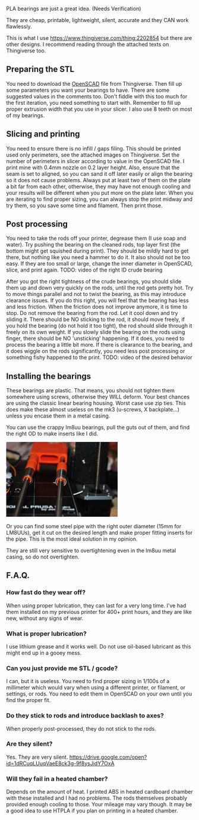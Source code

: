 PLA bearings are just a great idea. (Needs Verification)

They are cheap, printable, lightweight, silent, accurate and they CAN work flawlessly.

This is what I use <https://www.thingiverse.com/thing:2202854> but there are other designs. I recommend reading through the attached texts on Thingiverse too.

Preparing the STL
-----------------

You need to download the [OpenSCAD](http://www.openscad.org) file from Thingiverse. Then fill up some parameters you want your bearings to have. There are some suggested values in the comments too. Don't fiddle with this too much for the first iteration, you need something to start with. Remember to fill up proper extrusion width that you use in your slicer. I also use 8 teeth on most of my bearings.

Slicing and printing
--------------------

You need to ensure there is no infill / gaps filing. This should be printed used only perimeters, see the attached images on Thingiverse. Set the number of perimeters in slicer according to value in the OpenSCAD file. I print mine with 0.4mm nozzle on 0.2 layer height. Also, ensure that the seam is set to aligned, so you can sand it off later easily or align the bearing so it does not cause problems. Always put at least two of them on the plate a bit far from each other, otherwise, they may have not enough cooling and your results will be different when you put more on the plate later. When you are iterating to find proper sizing, you can always stop the print midway and try them, so you save some time and filament. Then print those.

Post processing
---------------

You need to take the rods off your printer, degrease them (I use soap and water). Try pushing the bearing on the cleaned rods, top layer first (the bottom might get squished during print). They should be mildly hard to get there, but nothing like you need a hammer to do it. It also should not be too easy. If they are too small or large, change the inner diameter in OpenSCAD, slice, and print again. TODO: video of the right ID crude bearing

After you got the right tightness of the crude bearings, you should slide them up and down very quickly on the rods, until the rod gets pretty hot. Try to move things parallel and not to twist the bearing, as this may introduce clearance issues. If you do this right, you will feel that the bearing has less and less friction. When the friction does not improve anymore, it is time to stop. Do not remove the bearing from the rod. Let it cool down and try sliding it. There should be NO sticking to the rod, it should move freely, if you hold the bearing (do not hold it too tight), the rod should slide through it freely on its own weight. If you slowly slide the bearing on the rods using finger, there should be NO 'unsticking' happening. If it does, you need to process the bearing a little bit more. If there is clearance to the bearing, and it does wiggle on the rods significantly, you need less post processing or something fishy happened to the print. TODO: video of the desired behavior

Installing the bearings
-----------------------

These bearings are plastic. That means, you should not tighten them somewhere using screws, otherwise they WILL deform. Your best chances are using the classic linear bearing housing. Worst case use zip ties. This does make these almost useless on the mk3 (u-screws, X backplate...) unless you encase them in a metal casing.

You can use the crappy lm8uu bearings, pull the guts out of them, and find the right OD to make inserts like I did.

<img src="images/Pla_bearings.jpg" title="Pla_bearings.jpg" alt="Pla_bearings.jpg" width="300" />

Or you can find some steel pipe with the right outer diameter (15mm for LM8UUs), get it cut on the desired length and make proper fitting inserts for the pipe. This is the most ideal solution in my opinion.

They are still very sensitive to overtightening even in the lm8uu metal casing, so do not overtighten.

F.A.Q.
------

### How fast do they wear off?

When using proper lubrication, they can last for a very long time. I've had them installed on my previous printer for 400+ print hours, and they are like new, without any signs of wear.

### What is proper lubrication?

I use lithium grease and it works well. Do not use oil-based lubricant as this might end up in a gooey mess.

### Can you just provide me STL / gcode?

I can, but it is useless. You need to find proper sizing in 1/100s of a millimeter which would vary when using a different printer, or filament, or settings, or rods. You need to edit them in OpenSCAD on your own until you find the proper fit.

### Do they stick to rods and introduce backlash to axes?

When properly post-processed, they do not stick to the rods.

### Are they silent?

Yes. They are very silent. <https://drive.google.com/open?id=1dRCuqLUuqVaeE8ck3g-9f8ysJidY7OxA>

### Will they fail in a heated chamber?

Depends on the amount of heat. I printed ABS in heated cardboard chamber with these installed and I had no problems. The rods themselves probably provided enough cooling to those. Your mileage may vary though. It may be a good idea to use HTPLA if you plan on printing in a heated chamber.